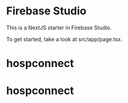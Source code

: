 # Firebase Studio

This is a NextJS starter in Firebase Studio.

To get started, take a look at src/app/page.tsx.
# hospconnect
# hospconnect
